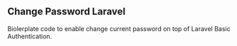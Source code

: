 
## Change Password Laravel

Biolerplate code to enable change current password on top of Laravel Basic Authentication.